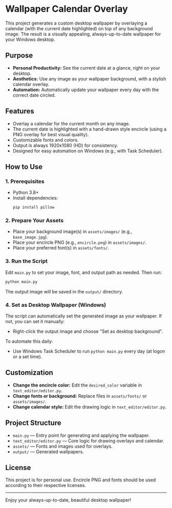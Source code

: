 # Wallpaper Calendar Overlay

This project generates a custom desktop wallpaper by overlaying a calendar (with the current date highlighted) on top of any background image. The result is a visually appealing, always-up-to-date wallpaper for your Windows desktop.

## Purpose
- **Personal Productivity:** See the current date at a glance, right on your desktop.
- **Aesthetics:** Use any image as your wallpaper background, with a stylish calendar overlay.
- **Automation:** Automatically update your wallpaper every day with the correct date circled.

## Features
- Overlay a calendar for the current month on any image.
- The current date is highlighted with a hand-drawn style encircle (using a PNG overlay for best visual quality).
- Customizable fonts and colors.
- Output is always 1920x1080 (HD) for consistency.
- Designed for easy automation on Windows (e.g., with Task Scheduler).

## How to Use

### 1. Prerequisites
- Python 3.8+
- Install dependencies:
  ```bash
  pip install pillow
  ```

### 2. Prepare Your Assets
- Place your background image(s) in `assets/images/` (e.g., `base_image.jpg`).
- Place your encircle PNG (e.g., `encircle.png`) in `assets/images/`.
- Place your preferred font(s) in `assets/fonts/`.

### 3. Run the Script
Edit `main.py` to set your image, font, and output path as needed. Then run:
```bash
python main.py
```
The output image will be saved in the `output/` directory.

### 4. Set as Desktop Wallpaper (Windows)
The script can automatically set the generated image as your wallpaper. If not, you can set it manually:
- Right-click the output image and choose "Set as desktop background".

To automate this daily:
- Use Windows Task Scheduler to run `python main.py` every day (at logon or a set time).

## Customization
- **Change the encircle color:** Edit the `desired_color` variable in `text_editor/editor.py`.
- **Change fonts or background:** Replace files in `assets/fonts/` or `assets/images/`.
- **Change calendar style:** Edit the drawing logic in `text_editor/editor.py`.

## Project Structure
- `main.py` — Entry point for generating and applying the wallpaper.
- `text_editor/editor.py` — Core logic for drawing overlays and calendar.
- `assets/` — Fonts and images used for overlays.
- `output/` — Generated wallpapers.

## License
This project is for personal use. Encircle PNG and fonts should be used according to their respective licenses.

---
Enjoy your always-up-to-date, beautiful desktop wallpaper!

